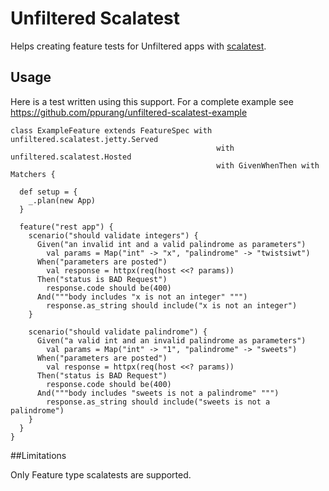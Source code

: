 # Unfiltered Scalatest

Helps creating feature tests for Unfiltered apps with [scalatest](http://www.scalatest.org).

## Usage

Here is a test written using this support. For a complete example see https://github.com/ppurang/unfiltered-scalatest-example

    class ExampleFeature extends FeatureSpec with unfiltered.scalatest.jetty.Served
                                                  with unfiltered.scalatest.Hosted 
                                                  with GivenWhenThen with Matchers {

      def setup = {
        _.plan(new App)
      }

      feature("rest app") {
        scenario("should validate integers") {
          Given("an invalid int and a valid palindrome as parameters")
            val params = Map("int" -> "x", "palindrome" -> "twistsiwt")
          When("parameters are posted")
            val response = httpx(req(host <<? params))
          Then("status is BAD Request")
            response.code should be(400)
          And("""body includes "x is not an integer" """)
            response.as_string should include("x is not an integer")
        }

        scenario("should validate palindrome") {
          Given("a valid int and an invalid palindrome as parameters")
            val params = Map("int" -> "1", "palindrome" -> "sweets")
          When("parameters are posted")
            val response = httpx(req(host <<? params))
          Then("status is BAD Request")
            response.code should be(400)
          And("""body includes "sweets is not a palindrome" """)
            response.as_string should include("sweets is not a palindrome")
        }
      }
    }


##Limitations

Only Feature type scalatests are supported.
